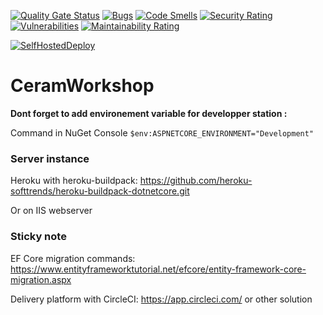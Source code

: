 [![Quality Gate Status](https://sonarcloud.io/api/project_badges/measure?project=Aurelien-Dev_CeramWorkshop&metric=alert_status)](https://sonarcloud.io/summary/new_code?id=Aurelien-Dev_CeramWorkshop)
[![Bugs](https://sonarcloud.io/api/project_badges/measure?project=Aurelien-Dev_CeramWorkshop&metric=bugs)](https://sonarcloud.io/summary/new_code?id=Aurelien-Dev_CeramWorkshop)
[![Code Smells](https://sonarcloud.io/api/project_badges/measure?project=Aurelien-Dev_CeramWorkshop&metric=code_smells)](https://sonarcloud.io/summary/new_code?id=Aurelien-Dev_CeramWorkshop)
[![Security Rating](https://sonarcloud.io/api/project_badges/measure?project=Aurelien-Dev_CeramWorkshop&metric=security_rating)](https://sonarcloud.io/summary/new_code?id=Aurelien-Dev_CeramWorkshop)
[![Vulnerabilities](https://sonarcloud.io/api/project_badges/measure?project=Aurelien-Dev_CeramWorkshop&metric=vulnerabilities)](https://sonarcloud.io/summary/new_code?id=Aurelien-Dev_CeramWorkshop)
[![Maintainability Rating](https://sonarcloud.io/api/project_badges/measure?project=Aurelien-Dev_CeramWorkshop&metric=sqale_rating)](https://sonarcloud.io/summary/new_code?id=Aurelien-Dev_CeramWorkshop)

[![SelfHostedDeploy](https://github.com/Aurelien-Dev/CeramWorkshop/actions/workflows/SelfHostedDeploy.yml/badge.svg)](https://github.com/Aurelien-Dev/CeramWorkshop/actions/workflows/SelfHostedDeploy.yml)
# CeramWorkshop

**Dont forget to add environement variable for developper station :**

Command in NuGet Console
`$env:ASPNETCORE_ENVIRONMENT="Development"`



### Server instance
Heroku with heroku-buildpack: https://github.com/heroku-softtrends/heroku-buildpack-dotnetcore.git

Or on IIS webserver


### Sticky note

EF Core migration commands: https://www.entityframeworktutorial.net/efcore/entity-framework-core-migration.aspx

Delivery platform with CircleCI: https://app.circleci.com/ or other solution
